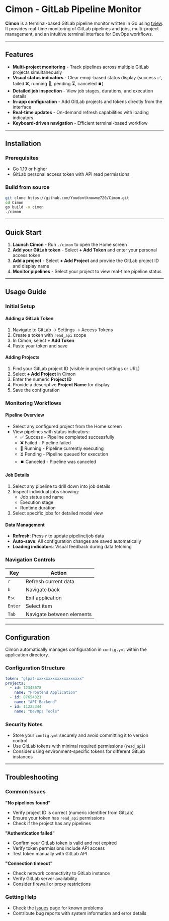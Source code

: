 # Cimon - GitLab Pipeline Monitor

**Cimon** is a terminal-based GitLab pipeline monitor written in Go using [tview](https://github.com/rivo/tview). It provides real-time monitoring of GitLab pipelines and jobs, multi-project management, and an intuitive terminal interface for DevOps workflows.

---

## Features

- **Multi-project monitoring** - Track pipelines across multiple GitLab projects simultaneously
- **Visual status indicators** - Clear emoji-based status display (success ✅, failed ❌, running 🔄, pending ⏳, canceled ⏹️)
- **Detailed job inspection** - View job stages, durations, and execution details
- **In-app configuration** - Add GitLab projects and tokens directly from the interface
- **Real-time updates** - On-demand refresh capabilities with loading indicators
- **Keyboard-driven navigation** - Efficient terminal-based workflow

---

## Installation

### Prerequisites
- Go 1.19 or higher
- GitLab personal access token with API read permissions

### Build from source
```bash
git clone https://github.com/Youdontknowme720/Cimon.git
cd Cimon
go build -o cimon
./cimon
```

---

## Quick Start

1. **Launch Cimon** - Run `./cimon` to open the Home screen
2. **Add your GitLab token** - Select **+ Add Token** and enter your personal access token
3. **Add a project** - Select **+ Add Project** and provide the GitLab project ID and display name
4. **Monitor pipelines** - Select your project to view real-time pipeline status

---

## Usage Guide

### Initial Setup

#### Adding a GitLab Token
1. Navigate to GitLab → Settings → Access Tokens
2. Create a token with `read_api` scope
3. In Cimon, select **+ Add Token**
4. Paste your token and save

#### Adding Projects
1. Find your GitLab project ID (visible in project settings or URL)
2. Select **+ Add Project** in Cimon
3. Enter the numeric **Project ID** 
4. Provide a descriptive **Project Name** for display
5. Save the configuration

### Monitoring Workflows

#### Pipeline Overview
- Select any configured project from the Home screen
- View pipelines with status indicators:
  - ✅ Success - Pipeline completed successfully
  - ❌ Failed - Pipeline failed
  - 🔄 Running - Pipeline currently executing
  - ⏳ Pending - Pipeline queued for execution
  - ⏹️ Canceled - Pipeline was canceled

#### Job Details
1. Select any pipeline to drill down into job details
2. Inspect individual jobs showing:
   - Job status and name
   - Execution stage
   - Runtime duration
3. Select specific jobs for detailed modal view

#### Data Management
- **Refresh**: Press `r` to update pipeline/job data
- **Auto-save**: All configuration changes are saved automatically
- **Loading indicators**: Visual feedback during data fetching

### Navigation Controls

| Key | Action |
|-----|--------|
| `r` | Refresh current data |
| `b` | Navigate back |
| `Esc` | Exit application |
| `Enter` | Select item |
| `Tab` | Navigate between elements |

---

## Configuration

Cimon automatically manages configuration in `config.yml` within the application directory.

### Configuration Structure
```yaml
token: "glpat-xxxxxxxxxxxxxxxxxxxx"
projects:
  - id: 12345678
    name: "Frontend Application"
  - id: 87654321
    name: "API Backend"
  - id: 11223344
    name: "DevOps Tools"
```

### Security Notes
- Store your `config.yml` securely and avoid committing it to version control
- Use GitLab tokens with minimal required permissions (`read_api`)
- Consider using environment-specific tokens for different GitLab instances

---

## Troubleshooting

### Common Issues

**"No pipelines found"**
- Verify project ID is correct (numeric identifier from GitLab)
- Ensure your token has `read_api` permissions
- Check if the project has any pipelines

**"Authentication failed"**
- Confirm your GitLab token is valid and not expired
- Verify token permissions include API access
- Test token manually with GitLab API

**"Connection timeout"**
- Check network connectivity to GitLab instance
- Verify GitLab server availability
- Consider firewall or proxy restrictions

### Getting Help
- Check the [Issues](https://github.com/Youdontknowme720/Cimon/issues) page for known problems
- Contribute bug reports with system information and error details

